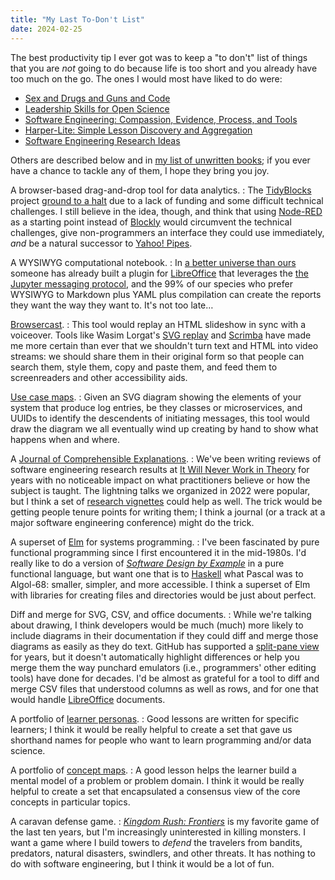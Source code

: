 ```yaml
---
title: "My Last To-Don't List"
date: 2024-02-25
---
```


The best productivity tip I ever got
was to keep a "to don't" list of
things that you are *not* going to do
because life is too short
and you already have too much on the go.
The ones I would most have liked to do were:

- [Sex and Drugs and Guns and Code](@root/ideas/sdgc/)
- [Leadership Skills for Open Science](@root/ideas/leadership/)
- [Software Engineering: Compassion, Evidence, Process, and Tools](@root/ideas/secept/)
- [Harper-Lite: Simple Lesson Discovery and Aggregation](@root/ideas/harper/)
- [Software Engineering Research Ideas](@root/ideas/research/)

Others are described below and in [my list of unwritten books][unwritten];
if you ever have a chance to tackle any of them,
I hope they bring you joy.

A browser-based drag-and-drop tool for data analytics.
:   The [TidyBlocks][tidyblocks-repo] project [ground to a halt][tidyblocks-post]
    due to a lack of funding and some difficult technical challenges.
    I still believe in the idea, though,
    and think that using [Node-RED][node-red] as a starting point instead of [Blockly][blockly]
    would circumvent the technical challenges,
    give non-programmers an interface they could use immediately,
    *and* be a natural successor to [Yahoo! Pipes][yahoo-pipes].

A WYSIWYG computational notebook.
:   In [a better universe than ours][notebook-post]
    someone has already built a plugin for [LibreOffice][libreoffice]
    that leverages the [the Jupyter messaging protocol][jupyter-protocol],
    and the 99% of our species who prefer WYSIWYG to Markdown plus YAML plus compilation
    can create the reports they want the way they want to.
    It's not too late…

[Browsercast][browsercast].
:   This tool would replay an HTML slideshow in sync with a voiceover.
    Tools like Wasim Lorgat's [SVG replay][svg-replay] and [Scrimba][scrimba]
    have made me more certain than ever that
    we shouldn't turn text and HTML into video streams:
    we should share them in their original form
    so that people can search them, style them, copy and paste them,
    and feed them to screenreaders and other accessibility aids.

[Use case maps][use-case-maps-post].
:   Given an SVG diagram showing the elements of your system that produce log entries,
    be they classes or microservices,
    and UUIDs to identify the descendents of initiating messages,
    this tool would draw the diagram we all eventually wind up creating by hand
    to show what happens when and where.

A [Journal of Comprehensible Explanations][jce-post].
:   We've been writing reviews of software engineering research results
    at [It Will Never Work in Theory][nwit]
    for years
    with no noticeable impact on what practitioners believe
    or how the subject is taught.
    The lightning talks we organized in 2022 were popular,
    but I think a set of [research vignettes][vignette-post] could help as well.
    The trick would be getting people tenure points for writing them;
    I think a journal (or a track at a major software engineering conference)
    might do the trick.

A superset of [Elm][elm] for systems programming.
:   I've been fascinated by pure functional programming
    since I first encountered it in the mid-1980s.
    I'd really like to do a version of [*Software Design by Example*][sdxjs]
    in a pure functional language,
    but want one that is to [Haskell][haskell] what Pascal was to Algol-68:
    smaller, simpler, and more accessible.
    I think a superset of Elm with libraries for creating files and directories
    would be just about perfect.

Diff and merge for SVG, CSV, and office documents.
:   While we're talking about drawing,
    I think developers would be much (much) more likely to include diagrams in their documentation
    if they could diff and merge those diagrams as easily as they do text.
    GitHub has supported a [split-pane view][github-svg-diff] for years,
    but it doesn't automatically highlight differences or help you merge them
    the way punchard emulators (i.e., programmers' other editing tools) have done for decades.
    I'd be almost as grateful for a tool to diff and merge CSV files
    that understood columns as well as rows,
    and for one that would handle [LibreOffice][libreoffice] documents.

A portfolio of [learner personas][learner-personas].
:   Good lessons are written for specific learners;
    I think it would be really helpful to create a set
    that gave us shorthand names for people who want to learn programming and/or data science.

A portfolio of [concept maps][concept-maps].
:   A good lesson helps the learner build a mental model of a problem or problem domain.
    I think it would be really helpful to create a set
    that encapsulated a consensus view of the core concepts in particular topics.

A caravan defense game.
:   [*Kingdom Rush: Frontiers*][kingdom-rush-frontiers] is my favorite game
    of the last ten years,
    but I'm increasingly uninterested in killing monsters.
    I want a game where I build towers to *defend* the travelers
    from bandits, predators, natural disasters, swindlers, and other threats.
    It has nothing to do with software engineering,
    but I think it would be a lot of fun.

[blockly]: https://developers.google.com/blockly/
[browsercast]: https://gvwilson.github.io/browsercast/
[concept-maps]: @root/ideas/concept-maps/
[draw-io]: https://app.diagrams.net/
[elm]: https://elm-lang.org/
[github-svg-diff]: https://github.blog/2014-10-06-svg-viewing-diffing/
[harper-lite]: @root/ideas/harper/
[haskell]: https://www.haskell.org/
[jce-post]: @root/2022/11/20/journal-of-comprehensible-explanations/
[jupyter-protocol]: https://jupyter-client.readthedocs.io/en/latest/
[kingdom-rush-frontiers]: https://www.ironhidegames.com/Games/kingdom-rush-frontiers
[learner-personas]: @root/ideas/learner-personas/
[libreoffice]: https://www.libreoffice.org/
[node-js]: https://nodejs.org/
[node-red]: https://nodered.org/
[notebook-post]: @root/2022/11/13/the-notebook-not-taken/
[nwit]: https://neverworkintheory.org/
[scratch]: https://scratch.mit.edu/
[scrimba]: https://scrimba.com/
[sdxjs]: @root/sdxjs/
[svg-replay]: https://wasimlorgat.com/tils/how-to-share-terminal-demos-as-razor-sharp-animated-svg.html
[tidyblocks-post]: @root/2021/07/22/whatever-happened-to-tidyblocks/
[tidyblocks-repo]: https://github.com/tidyblocks/tidyblocks
[tidynomicon]: https://tidynomicon.github.io/tidynomicon/
[to-dont-post]: @root/2018/11/28/to-dont-list/
[unwritten]: @root/ideas/not-on-the-shelves/
[use-case-maps-post]: @root/2018/12/27/use-case-maps/
[vignette-post]: @root/2022/08/14/ese-vignette/
[yahoo-pipes]: https://en.wikipedia.org/wiki/Yahoo!_Pipes
